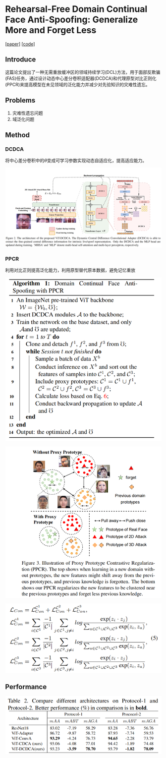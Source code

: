 # Rehearsal-Free Domain Continual Face Anti-Spoofing: Generalize More and Forget Less

[[paper]](https://ieeexplore.ieee.org/document/10377773) [[code]](https://github.com/RizhaoCai/DCL-FAS-ICCV2023)

## Introduce

这篇论文提出了一种无需重放缓冲区的领域持续学习(DCL)方法，用于面部反欺骗(FAS)任务，通过设计动态中心差分卷积适配器(DCDCA)和代理原型对比正则化(PPCR)来提高模型在未见领域的泛化能力并减少对先验知识的灾难性遗忘。

## Problems

1. 灾难性遗忘问题
2. 域泛化问题

## Method

### DCDCA

将中心差分卷积中的$\theta$变成可学习参数实现动态自适应化，提高适应能力。

![image-20240507142934514](./assets/image-20240507142934514.png)

### PPCR

利用对比正则提高泛化能力，利用原型替代原本数据，避免记忆重放

![image-20240507143153538](./assets/image-20240507143153538.png)

![image-20240507143112229](./assets/image-20240507143112229.png)

![image-20240507143236568](./assets/image-20240507143236568.png)

## Performance

![image-20240507143308633](./assets/image-20240507143308633.png)